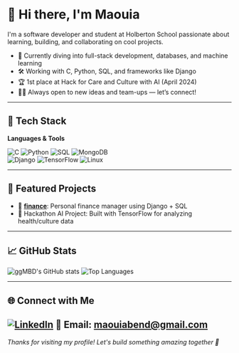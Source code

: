 # 👋 Hi there, I'm Maouia

I'm a software developer and student at Holberton School passionate about learning, building, and collaborating on cool projects.  
- 🧠 Currently diving into full-stack development, databases, and machine learning  
- 🛠️ Working with C, Python, SQL, and frameworks like Django  
- 🏆 1st place at Hack for Care and Culture with AI (April 2024)  
- 🧑‍💻 Always open to new ideas and team-ups — let’s connect!

---

## 🧰 Tech Stack

**Languages & Tools**

![C](https://img.shields.io/badge/C-00599C?style=flat&logo=c&logoColor=white)
![Python](https://img.shields.io/badge/Python-3776AB?style=flat&logo=python&logoColor=white)
![SQL](https://img.shields.io/badge/SQL-4479A1?style=flat&logo=mysql&logoColor=white)
![MongoDB](https://img.shields.io/badge/MongoDB-4EA94B?style=flat&logo=mongodb&logoColor=white)  
![Django](https://img.shields.io/badge/Django-092E20?style=flat&logo=django&logoColor=white)
![TensorFlow](https://img.shields.io/badge/TensorFlow-FF6F00?style=flat&logo=tensorflow&logoColor=white)
![Linux](https://img.shields.io/badge/Linux-FCC624?style=flat&logo=linux&logoColor=black)

---

## 🚀 Featured Projects

- 🔐 [**finance**](https://github.com/ggMBD/finance): Personal finance manager using Django + SQL  
- 🤖 Hackathon AI Project: Built with TensorFlow for analyzing health/culture data  

---

## 📈 GitHub Stats

![ggMBD's GitHub stats](https://github-readme-stats.vercel.app/api?username=ggMBD&show_icons=true&theme=radical)
![Top Languages](https://github-readme-stats.vercel.app/api/top-langs/?username=ggMBD&layout=compact&theme=radical)

---

## 🌐 Connect with Me

[![LinkedIn](https://img.shields.io/badge/LinkedIn-blue?style=flat&logo=linkedin&logoColor=white)](https://www.linkedin.com/in/maouia-ben-daoud)
📧 Email: [maouiabend@gmail.com](mailto:maouiabend@gmail.com)
---

*Thanks for visiting my profile! Let's build something amazing together 🚀*
